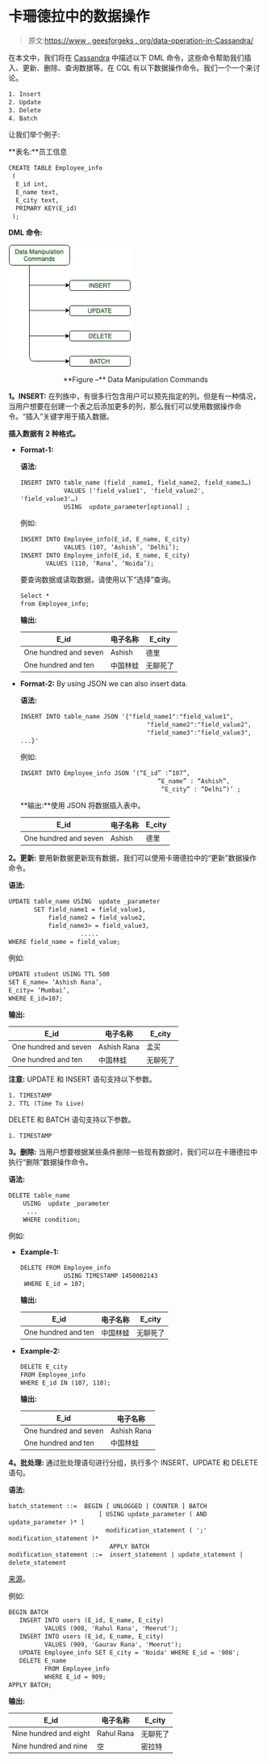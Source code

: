 # 卡珊德拉中的数据操作

> 原文:[https://www . geesforgeks . org/data-operation-in-Cassandra/](https://www.geeksforgeeks.org/data-manipulation-in-cassandra/)

在本文中，我们将在 [Cassandra](https://www.geeksforgeeks.org/introduction-to-apache-cassandra/) 中描述以下 DML 命令，这些命令帮助我们插入、更新、删除、查询数据等。在 CQL 有以下数据操作命令。我们一个一个来讨论。

```
1. Insert 
2. Update 
3. Delete
4. Batch 
```

让我们举个例子:

**表名:**员工信息

```
CREATE TABLE Employee_info
 (
  E_id int,
  E_name text,
  E_city text,
  PRIMARY KEY(E_id)
 ); 
```

**DML 命令:**

![](img/aa551734b1c10c1af2f14ea39ebab9be.png)

<center>**Figure –** Data Manipulation Commands</center>

**1。INSERT:**
在列族中，有很多行包含用户可以预先指定的列。但是有一种情况，当用户想要在创建一个表之后添加更多的列，那么我们可以使用数据操作命令。“插入”关键字用于插入数据。

**插入数据有 2 种格式。**

*   **Format-1:**

    **语法:**

    ```
    INSERT INTO table_name (field _name1, field_name2, field_name3…)
                VALUES ('field_value1', 'field_value2', 'field_value3'…)
                USING  update_parameter[optional] ; 
    ```

    例如:

    ```
    INSERT INTO Employee_info(E_id, E_name, E_city) 
                VALUES (107, ‘Ashish’, ‘Delhi’);
    INSERT INTO Employee_info(E_id, E_name, E_city) 
           VALUES (110, ‘Rana’, ‘Noida’); 
    ```

    要查询数据或读取数据，请使用以下“选择”查询。

    ```
    Select * 
    from Employee_info; 
    ```

    **输出:**

    <center>

    | E_id | 电子名称 | E_city |
    | --- | --- | --- |
    | One hundred and seven | Ashish | 德里 |
    | One hundred and ten | 中国林蛙 | 无聊死了 |

    </center>

*   **Format-2:** By using JSON we can also insert data.

    **语法:**

    ```
    INSERT INTO table_name JSON '{"field_name1":"field_value1", 
                                       "field_name2":"field_value2", 
                                       "field_name3":"field_value3", ...}' 
    ```

    例如:

    ```
    INSERT INTO Employee_info JSON ’(“E_id” :”107”, 
                                          “E_name” : “Ashish”, 
                                           “E_city” : “Delhi”)’ ; 
    ```

    **输出:**使用 JSON 将数据插入表中。

    <center>

    | E_id | 电子名称 | E_city |
    | --- | --- | --- |
    | One hundred and seven | Ashish | 德里 |

    </center>

**2。更新:**
要用新数据更新现有数据，我们可以使用卡珊德拉中的“更新”数据操作命令。

**语法:**

```
UPDATE table_name USING  update _parameter
       SET field_name1 = field_value1,
           field_name2 = field_value2,
           field_name3> = field_value3,
                    .....
WHERE field_name = field_value; 
```

例如:

```
UPDATE student USING TTL 500
SET E_name= ‘Ashish Rana’,
E_city= ‘Mumbai’,
WHERE E_id=107; 
```

**输出:**

<center>

| E_id | 电子名称 | E_city |
| --- | --- | --- |
| One hundred and seven | Ashish Rana | 孟买 |
| One hundred and ten | 中国林蛙 | 无聊死了 |

</center>

**注意:**
UPDATE 和 INSERT 语句支持以下参数。

```
1. TIMESTAMP
2. TTL (Time To Live) 
```

DELETE 和 BATCH 语句支持以下参数。

```
1. TIMESTAMP 
```

**3。删除:**
当用户想要根据某些条件删除一些现有数据时，我们可以在卡珊德拉中执行“删除”数据操作命令。

**语法:**

```
DELETE table_name  
    USING  update _parameter
     ... 
    WHERE condition; 
```

例如:

*   **Example-1:**

    ```
    DELETE FROM Employee_info 
                USING TIMESTAMP 1450002143
     WHERE E_id = 107; 
    ```

    **输出:**

    <center>

    | E_id | 电子名称 | E_city |
    | --- | --- | --- |
    | One hundred and ten | 中国林蛙 | 无聊死了 |

    </center>

*   **Example-2:**

    ```
    DELETE E_city 
    FROM Employee_info
    WHERE E_id IN (107, 110); 
    ```

    **输出:**

    <center>

    | E_id | 电子名称 |
    | --- | --- |
    | One hundred and seven | Ashish Rana |
    | One hundred and ten | 中国林蛙 |

    </center>

**4。批处理:**
通过批处理语句进行分组，执行多个 INSERT、UPDATE 和 DELETE 语句。

**语法:**

```
batch_statement ::=  BEGIN [ UNLOGGED | COUNTER ] BATCH
                         [ USING update_parameter ( AND update_parameter )* ]
                           modification_statement ( ';' modification_statement )*
                            APPLY BATCH
modification_statement ::=  insert_statement | update_statement | delete_statement 
```

[来源](http://cassandra.apache.org/doc/4.0/cql/dml.html)。

例如:

```
BEGIN BATCH
   INSERT INTO users (E_id, E_name, E_city) 
          VALUES (908, 'Rahul Rana', 'Meerut');
   INSERT INTO users (E_id, E_name, E_city) 
          VALUES (909, 'Gaurav Rana', 'Meerut');   
   UPDATE Employee_info SET E_city = 'Noida' WHERE E_id = '908';
   DELETE E_name 
          FROM Employee_info 
          WHERE E_id = 909;
APPLY BATCH; 
```

**输出:**

<center>

| E_id | 电子名称 | E_city |
| --- | --- | --- |
| Nine hundred and eight | Rahul Rana | 无聊死了 |
| Nine hundred and nine | 空 | 密拉特 |

</center>